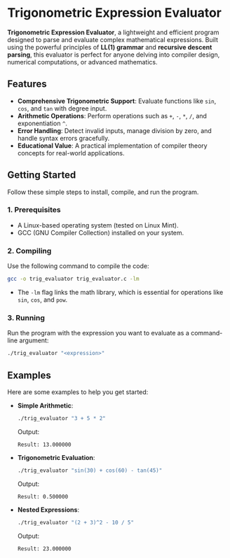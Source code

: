 
# Trigonometric Expression Evaluator

**Trigonometric Expression Evaluator**, a lightweight and efficient program designed to parse and evaluate complex mathematical expressions. Built using the powerful principles of **LL(1) grammar** and **recursive descent parsing**, this evaluator is perfect for anyone delving into compiler design, numerical computations, or advanced mathematics.

## Features

- **Comprehensive Trigonometric Support**: Evaluate functions like `sin`, `cos`, and `tan` with degree input.
- **Arithmetic Operations**: Perform operations such as `+`, `-`, `*`, `/`, and exponentiation `^`.
- **Error Handling**: Detect invalid inputs, manage division by zero, and handle syntax errors gracefully.
- **Educational Value**: A practical implementation of compiler theory concepts for real-world applications.

## Getting Started

Follow these simple steps to install, compile, and run the program.

### 1. Prerequisites

- A Linux-based operating system (tested on Linux Mint).
- GCC (GNU Compiler Collection) installed on your system.


### 2. Compiling

Use the following command to compile the code:

```bash
gcc -o trig_evaluator trig_evaluator.c -lm
```

- The `-lm` flag links the math library, which is essential for operations like `sin`, `cos`, and `pow`.

### 3. Running

Run the program with the expression you want to evaluate as a command-line argument:

```bash
./trig_evaluator "<expression>"
```

## Examples

Here are some examples to help you get started:

- **Simple Arithmetic**:

  ```bash
  ./trig_evaluator "3 + 5 * 2"
  ```
  Output:
  ```
  Result: 13.000000
  ```

- **Trigonometric Evaluation**:

  ```bash
  ./trig_evaluator "sin(30) + cos(60) - tan(45)"
  ```
  Output:
  ```
  Result: 0.500000
  ```

- **Nested Expressions**:

  ```bash
  ./trig_evaluator "(2 + 3)^2 - 10 / 5"
  ```
  Output:
  ```
  Result: 23.000000
  ```